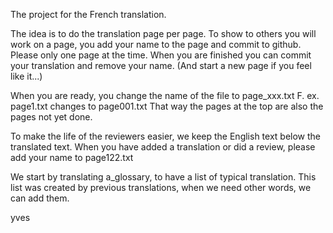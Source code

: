 The project for the French translation. 

The idea is to do the translation page per page. 
To show to others you will work on a page, you add your name to the page and commit to github. 
Please only one page at the time. When you are finished you can commit your translation and remove your name. 
(And start a new page if you feel like it...)

When you are ready, you change the name of the file to page_xxx.txt
F. ex. page1.txt changes to page001.txt
That way the pages at the top are also the pages not yet done.

To make the life of the reviewers easier, we keep the English text below the translated text.
When you have added a translation or did a review, please add your name to page122.txt

We start by translating a_glossary, to have a list of typical translation.
This list was created by previous translations, when we need other words, we can add them.



yves


